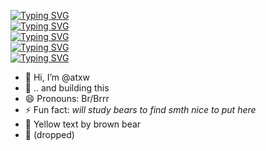 [![Typing SVG](https://readme-typing-svg.herokuapp.com?font=Consolas&duration=500&pause=40&color=F6F741&vCenter=true&width=454&height=25&lines=aaaaaaaaaaaaaaaaaaaaaaaaaaa;ttttttttt++++++++++++++++++++++++;xxxxxxxxxxxxxxxxxxxxxxxxxxxxxxxx++++++++;wwwwwwwwwwwwww+++++++++)](https://git.io/typing-svg)  
[![Typing SVG](https://readme-typing-svg.herokuapp.com?font=Consolas&duration=500&pause=40&color=F6F741&vCenter=true&width=454&height=25&lines=aaaaaaaaaaaaaaaaaaaaaa+++++;ttttttttttttttt++++++++++++++++++;xxxxxxxxxxxxxxxxxxxxxxxxxxxxxxxx++++++++;wwwwwwwwwwwwwwwwww+++++)](https://git.io/typing-svg)  
[![Typing SVG](https://readme-typing-svg.herokuapp.com?font=Consolas&duration=500&pause=40&color=F6F741&vCenter=true&width=454&height=25&lines=aaaaaaaaaaaaaaaaaa+++++++++;ttttttttttttttttttttt++++++++++++;xxxxxxxxxxxxxxxxxxxxxxxxxxxxxxxx++++++++;wwwwwwwwwwwwwwwwwwwwwww)](https://git.io/typing-svg)  
[![Typing SVG](https://readme-typing-svg.herokuapp.com?font=Consolas&duration=500&pause=40&color=F6F741&vCenter=true&width=454&height=25&lines=aaaaaaaaaaaaaaaaaaaaa++++++;ttttttttttttttttttttttttttt++++++;xxxxxxxxxxxxxxxxxxxxxxxxxxxxxxxx++++++++;wwwwwwwwwwwwwwwwwww++++)](https://git.io/typing-svg)  
[![Typing SVG](https://readme-typing-svg.herokuapp.com?font=Consolas&duration=500&pause=40&color=F6F741&vCenter=true&width=454&height=25&lines=aaaaaaaaaaaaaaaaaaaaaaaaa++;ttttttttttttttttttttttttttttttttt;xxxxxxxxxxxxxxxxxxxxxxxxxxxxxxxx++++++++;wwwwwwwwwwwwwww++++++++)](https://git.io/typing-svg)  


- 👋 Hi, I’m @atxw
- 🚧 .. and building this
- 😄 Pronouns: Br/Brrr
- ⚡ Fun fact: _will study bears to find smth nice to put here_
- 🎨 Yellow text by brown bear
- 🎤 (dropped)

<!---
atxw/atxw is a ✨ special ✨ repository because its `README.md` (this file) appears on your GitHub profile.
You can click the Preview link to take a look at your changes.
--->
